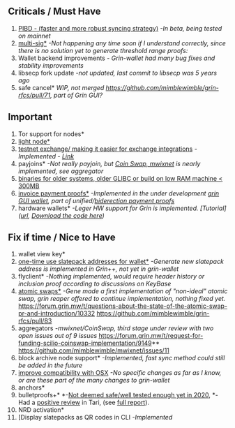 ## Criticals / Must Have

1. [PIBD - (faster and more robust syncing strategy)](https://github.com/stakervali/grin-wishlist/issues/6)
  *-In beta, being tested on mainnet*
2. [multi-sig*](https://github.com/stakervali/grin-wishlist/issues/2)
  *-Not happening any time soon if I understand correctly, since there is no solution yet to generate threshold range proofs:*
3. Wallet backend improvements
  *- Grin-wallet had many bug fixes and stability improvements*
4. libsecp fork update 
   *-not updated, last commit to libsecp was 5 years ago*
5. safe cancel*
   *WIP, not merged https://github.com/mimblewimble/grin-rfcs/pull/71, part of Grin GUI?*

## Important

1. Tor support for nodes*
2. [light node*](https://github.com/stakervali/grin-wishlist/issues/7)
3. [testnet exchange/ making it easier for exchange integrations](https://github.com/stakervali/grin-wishlist/issues/4)
 *-Implemented - [Link]([url](https://github.com/stakervali/grin-wishlist/issues/4))*
4. payjoins*
  *-Not really payjoin, but [Coin Swap, mwixnet]([url](https://forum.grin.mw/t/request-for-funding-scilio-coinswap-implementation/9149)) is nearly implemented, see aggregator*
5. [binaries for older systems, older GLIBC or build on low RAM machine < 300MB]()
7. [invoice payment proofs*](https://github.com/stakervali/grin-wishlist/issues/10)
    *-Implemented in the under development [grin GUI wallet]([url](https://github.com/mimblewimble/grin-gui)), part of unified/[biderection payment proofs]([url](https://phyro.github.io/grinvestigation/bidirectional_paymentproofs.html))*
8. hardware wallets*
  *-Leger HW support for Grin is implemented. [Tutorial]([url](https://www.youtube.com/playlist?list=PLb1nuT3sFYbD_sydCVCngbvATsm9RwWyF), [Download the code here]([url](https://github.com/NicolasFlamel1/ledger-live/releases)))* 

## Fix if time / Nice to Have

1. wallet view key*
2. [one-time use slatepack addresses for wallet*](https://github.com/stakervali/grin-wishlist/issues/11)
  *-Generate new slatepack address is implemented in Grin++, not yet in grin-wallet*
3. flyclient*
   *-Nothing implemented, would require header history or inclusion proof according to discussions on KeyBase*
4. [atomic swaps*](https://github.com/stakervali/grin-wishlist/issues/1)
  *-Gene made a first implementation of "non-ideal" atomic swap, grin reaper offered to continue implementation, nothing fixed yet.*
  https://forum.grin.mw/t/questions-about-the-state-of-the-atomic-swap-pr-and-introduction/10332
  https://github.com/mimblewimble/grin-rfcs/pull/83
5. aggregators
  *-mwixnet/CoinSwap, third stage under review with two open issues out of 9 issues*
https://forum.grin.mw/t/request-for-funding-scilio-coinswap-implementation/9149**
https://github.com/mimblewimble/mwixnet/issues/11
6. block archive node support*
   *-Implemented, fast sync method could still be added in the future*
7. [improve compatibility with OSX](https://github.com/stakervali/grin-wishlist/issues/3)
  *-No specific changes as far as I know, or are these part of the many changes to grin-wallet*
8. anchors*
9. bulletproofs+*
  *-[Not deemed safe/well tested enough yet in 2020](keybase://chat/grincoin#dev/5873), 
  *-Had a [positive review]([url](https://tari.substack.com/p/taris-bulletproofs-audit-is-done)) in Tari, (see [full report]([url](https://github.com/tari-project/bulletproofs-plus/blob/main/docs/quarkslab-audit/report.pdf)https://github.com/tari-project/bulletproofs-plus/blob/main/docs/quarkslab-audit/report.pdf)). 
10. NRD activation*
11. [Display slatepacks as QR codes in CLI
  *-Implemented*
